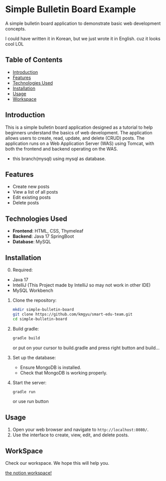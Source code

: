 # Simple Bulletin Board Example

A simple bulletin board application to demonstrate basic web development concepts.

I could have written it in Korean, but we just wrote it in English. cuz it looks cool LOL

## Table of Contents
- [Introduction](#introduction)
- [Features](#features)
- [Technologies Used](#technologies-used)
- [Installation](#installation)
- [Usage](#usage)
- [Workspace](#workspace)

## Introduction
This is a simple bulletin board application designed as a tutorial to help beginners understand the basics of web development. The application allows users to create, read, update, and delete (CRUD) posts. 
The application runs on a Web Application Server (WAS) using Tomcat, with both the frontend and backend operating on the WAS.
* this branch(mysql) using mysql as database.

## Features
- Create new posts
- View a list of all posts
- Edit existing posts
- Delete posts

## Technologies Used
- **Frontend**: HTML, CSS, Thymeleaf
- **Backend**: Java 17 SpringBoot
- **Database**: MySQL

## Installation
0. Required:
  - Java 17
  - IntelliJ (This Project made by IntelliJ so may not work in other IDE)
  - MySQL Workbench
  
1. Clone the repository:
    ```sh
    mkdir simple-bulletin-board
    git clone https://github.com/kmgyu/smart-edu-team.git
    cd simple-bulletin-board
    ```

2. Build gradle:
    ```sh
    gradle build
    ```
    or put on your cursor to build.gradle and press right button and build...

3. Set up the database:
    - Ensure MongoDB is installed.
    - Check that MongoDB is working properly.

4. Start the server:
    ```sh
    gradle run
    ```
    or use run button

## Usage
1. Open your web browser and navigate to `http://localhost:8080/`.
2. Use the interface to create, view, edit, and delete posts.

## WorkSpace
Check our workspace. We hope this will help you.

[the notion workspace!](https://radial-woodwind-25c.notion.site/4263a20cfe074c3dbc36fd003dd085a5?v=ec79e0e5846d4a13b012d5ddb6fd6a8c)
